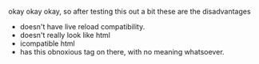 okay okay okay, so after testing this out a bit these are the disadvantages
- doesn't have live reload compatibility.
- doesn't really look like html
- icompatible html
- has this obnoxious <noscript> tag on there, with no meaning whatsoever.